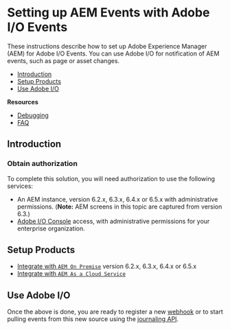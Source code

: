 <!--:navorder:1-->

# Setting up AEM Events with Adobe I/O Events

These instructions describe how to set up Adobe Experience Manager (AEM) for Adobe I/O Events. You can use Adobe I/O for notification of AEM events, such as page or asset changes.

- [Introduction](#introduction)
- [Setup Products](#setup-products)
- [Use Adobe I/O](#use-adobe-io)

**Resources**
- [Debugging](../support/debug.md)
- [FAQ](../support/faq.md)

## Introduction

### Obtain authorization

To complete this solution, you will need authorization to use the following services:

*   An AEM instance, version 6.2.x, 6.3.x, 6.4.x or 6.5.x with administrative permissions. (**Note:** AEM screens in this topic are captured from version 6.3.)
*   [Adobe I/O Console](https://adobe.io/console) access, with administrative permissions for your enterprise organization.


## Setup Products

* [Integrate with `AEM On Premise`](../aem/aem_on_premise_install.md) version 6.2.x, 6.3.x, 6.4.x or 6.5.x
* [Integrate with `AEM As a Cloud Service` ](../aem/aem_skyline_install.md)

## Use Adobe I/O

Once the above is done, you are ready to register a new [webhook](../intro/webhook_docs_intro.md) 
or to start pulling events from this new source using the [journaling API](../intro/journaling_api.md).


